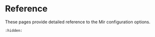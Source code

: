 # Reference
These pages provide detailed reference to the Mir configuration options.


```{toctree}
:hidden:

```
